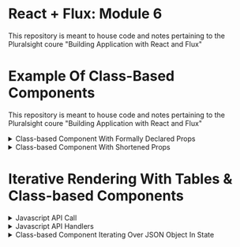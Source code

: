 # React + Flux: Module 6

This repository is meant to house code and notes pertaining to the Pluralsight coure "Building Application with React and Flux"

# Example Of Class-Based Components

This repository is meant to house code and notes pertaining to the Pluralsight coure "Building Application with React and Flux"

<details><summary>Class-based Component With Formally Declared Props</summary>

```jsx
import React from "react";

class Example extends React.Component {
  constructor(props) {
    super(props);
    this.state = { value: 0 };
  }

  render() {
    return <h1>Example Value {this.state.value}</h1>;
  }
}

export default Example;
```

</details>

<details><summary>Class-based Component With Shortened Props</summary>

```jsx
import React from "react";

class Example extends React.Component {
  state = { value: 0 };

  render() {
    return <h1>Example Value {this.state.value}</h1>;
  }
}

export default Example;
```

</details>

# Iterative Rendering With Tables & Class-based Components

<details><summary>Javascript API Call</summary>
  
```jsx
// http://www.example.com/courses
const baseUrl = process.env.REACT_APP_API_URL + "/courses/";

// fetch == GET
export function getCourses() {
return fetch(baseUrl)
.then(handleResponse)
.catch(handleError);
}

````
</details>

<details><summary>Javascript API Handlers</summary>

```jsx
export async function handleResponse(response) {
    if (response.ok) return response.json();
    if (response.status === 400) {
      // So, a server-side validation error occurred.
      // Server side validation returns a string error message, so parse as text instead of json.
      const error = await response.text();
      throw new Error(error);
    }
    throw new Error("Network response was not ok.");
  }

  // In a real app, would likely call an error logging service.
  export function handleError(error) {
    // eslint-disable-next-line no-console
    console.error("API call failed. " + error);
    throw error;
  }
````

</details>

<details><summary>Class-based Component Iterating Over JSON Object In State</summary>

```jsx
import React from "react";
import { getCourses } from "../api/courseApi";

class CoursesPage extends React.Component {
  // Set State Hold "list" of courses
  state = {
    courses: [],
  };

  // After component has been mounted:
  //  - Call "getCourses()"
  //  - Set output to "courses" field in state
  componentDidMount() {
    getCourses().then((courses) => this.setState({ courses: courses }));
  }

  // Return table with the outputs
  render() {
    return (
      <React.Fragment>
        <h2>Courses</h2>
        <table className="table">
          <thead>
            <tr>
              <th>Title</th>
              <th>Author ID</th>
              <th>Category</th>
            </tr>
          </thead>

          <tbody>
            // "for course in courses; do // return table_row + table_data; //
            done;
            {this.state.courses.map((course) => {
              return (
                <tr key={course.id}>
                  <td>{course.title}</td>
                  <td>{course.authorId}</td>
                  <td>{course.category}</td>
                </tr>
              );
            })}
          </tbody>
        </table>
      </React.Fragment>
    );
  }
}

export default CoursesPage;
```

</details>
